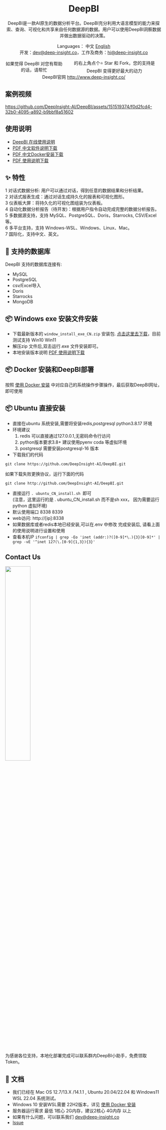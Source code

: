 <h1 align="center">DeepBI</h1>

<div align="center">

DeepBI是一款AI原生的数据分析平台。DeepBI充分利用大语言模型的能力来探索、查询、可视化和共享来自任何数据源的数据。用户可以使用DeepBI洞察数据并做出数据驱动的决策。


</div>




<div align="center">

  Languages： 中文 [English](README.md)<br>
 开发：dev@deep-insight.co，工作及商务：hi@deep-insight.co

  <div style="display: flex; align-items: center;">
    如果觉得 DeepBI 对您有帮助的话，请帮忙<a style="display: flex; align-items: center;margin:0px 6px" target="_blank" href='https://github.com/DeepInsight-AI/DeepBI'></a>
    的右上角点个⭐ Star 和 Fork，您的支持是 DeepBI 变得更好最大的动力
  </div>
</div>
<div align="center">
    DeepBI官网 <a href="http://www.deep-insight.co/" target="_blank">http://www.deep-insight.co/</a>
</div>



## 案例视频

https://github.com/DeepInsight-AI/DeepBI/assets/151519374/f0d2fcd4-32b0-4095-a892-b9bbf8a51602

## 使用说明
- [DeepBI 在线使用说明](client/app/assets/images/cn/user_manual_cn.md)
- [PDF 中文软件说明下载](./user_manual/中文软件说明.pdf)
- [PDF 中文Docker安装下载](./user_manual/中文docker安装说明.pdf)
- [PDF 使用说明下载](./user_manual/中文使用说明.pdf)


## ✨ 特性

1 对话式数据分析: 用户可以通过对话，得到任意的数据结果和分析结果。\
2 对话式报表生成：通过对话生成持久化的报表和可视化图形。\
3 仪表板大屏：将持久化的可视化图组装为仪表板。\
4 自动化数据分析报告（待开发)：根据用户指令自动完成完整的数据分析报告。\
5 多数据源支持，支持 MySQL、PostgreSQL、Doris，Starrocks, CSV/Excel等。\
6 多平台支持，支持 Windows-WSL、Windows、Linux、Mac。\
7 国际化，支持中文、英文。


## 🚀 支持的数据库

DeepBI 支持的数据库连接有:
- MySQL
- PostgreSQL
- csv/Excel导入
- Doris
- Starrocks
- MongoDB

## 📦 Windows exe 安装文件安装
- 下载最新版本的 ```window_install_exe_CN.zip``` 安装包. <a href="https://github.com/DeepInsight-AI/DeepBI/releases">点击这里去下载</a>，目前测试支持 Win10 Win11
- 解压zip 文件后,双击运行.exe 文件安装即可。
- 本地安装版本说明 [PDF 使用说明下载](./user_manual/exe安装.pdf)

## 📦 Docker 安装和DeepBI部署

按照 [使用 Docker 安装](Docker_install_CN.md) 中对应自己的系统操作步骤操作，最后获取DeepBI网址，即可使用

## 📦 Ubuntu 直接安装


- 直接在ubuntu 系统安装,需要将安装redis,postgresql python3.8.17 环境
- 环境建议
    1. redis 可以直接通过127.0.0.1,无密码命令行访问
    2. python版本要求3.8+ 建议使用pyenv coda 等虚拟环境
    3. postgresql 需要安装postgresql-16 版本
- 下载我们的代码
 ```
git clone https://github.com/DeepInsight-AI/DeepBI.git
 ```
如果下载失败更换协议，运行下面的代码
 ```
git clone http://github.com/DeepInsight-AI/DeepBI.git
 ```
- 直接运行 ```. ubuntu_CN_install.sh ```即可 <br>(注意，这里运行的是 . ubuntu_CN_install.sh 而不是sh xxx， 因为需要运行python 虚拟环境)
- 默认使用端口 8338 8339
- web访问: http://[ip]:8338
- 如果数据库或者redis本地已经安装,可以在.env 中修改
    完成安装后, 请看上面的使用说明进行设置和使用
- 查看本机IP ```ifconfig | grep -Eo 'inet (addr:)?([0-9]*\.){3}[0-9]*' | grep -vE '^inet 127(\.[0-9]{1,3}){3}'```



## Contact Us
<a><img src="https://github.com/DeepInsight-AI/DeepBI/assets/151519374/8af5a9cb-503e-43f9-9a2e-b8afc4d67598" width="40%"/></a>
<br>
为感谢各位支持，本地化部署完成可以联系群内DeepBI小助手，免费领取Token。




## 📑 文档
- 我们已经在 Mac OS 12.7/13.X /14.1.1 , Ubuntu 20.04/22.04 和  Windows11 WSL 22.04 系统测试。
- Windows 10 安装WSL需要 22H2版本，详见  [使用 Docker 安装](Docker_install_CN.md)
- 服务器运行需求 最低 1核心 2G内存，建议2核心 4G内存 以上
- 如果有什么问题，可以联系我们 dev@deep-insight.co
- <a href="https://github.com/DeepInsight-AI/DeepBI/issues">Issue</a>

